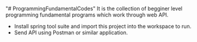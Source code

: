 "# ProgrammingFundamentalCodes" 
It is the collection of begginer level programming fundamental programs which work through web API.
* Install spring tool suite and import this project into the workspace to run.
* Send API using Postman or similar application.
